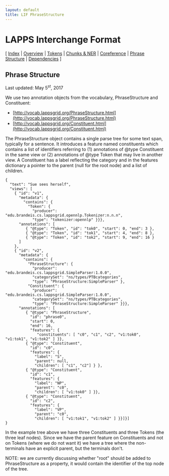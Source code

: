 ```yaml
---
layout: default
title: LIF PhraseStructure
---
```


# LAPPS Interchange Format

[
[Index](index.html) |
[Overview](overview.html) |
[Tokens](tokens.html) |
[Chunks &amp; NER](ner.html) |
[Coreference](coref.html) |
[Phrase Structure](phrase_structure.html) |
[Dependencies](dependencies.html)
]

## Phrase Structure

Last updated: May 5<sup>st</sup>, 2017

We use two annotation objects from the vocabulary, PhraseStructure and Constituent:

* [http://vocab.lappsgrid.org/PhraseStructure.html](http://vocab.lappsgrid.org/PhraseStructure.html)
* [http://vocab.lappsgrid.org/Constituent.html](http://vocab.lappsgrid.org/Constituent.html)

The PhraseStructure object contains a single parse tree for some text span, typically for a sentence. It introduces a feature named constituents which contains a list of identifiers referring to (1) annotations of @type Constituent in the same view or (2) annotations of @type Token that may live in another view. A Constituent has a label reflecting the category and in the features dictionary a pointer to the parent (null for the root node) and a list of children.

```
{
  "text": "Sue sees herself",
  "views": [
    { "id": "v1",
      "metadata": {
        "contains": {
          "Token": {
            "producer": "edu.brandeis.cs.lappsgrid.opennlp.Tokenizer:n.n.n",
            "type": "tokenizer:opennlp" }}},
      "annotations": [
         { "@type": "Token", "id": "tok0", "start": 0, "end": 3 },
         { "@type": "Token", "id": "tok1", "start": 4, "end": 8 },
         { "@type": "Token", "id": "tok2", "start": 9, "end": 16 }
      ]
    },
    { "id": "v2",
      "metadata": {
        "contains": {
          "PhraseStructure": {
            "producer": "edu.brandeis.cs.lappsgrid.SimpleParser:1.0.0",
            "categorySet": "ns/types/PTBcategories",
            "type": "PhraseStructure:SimpleParser" },
          "Constituent": {
            "producer": "edu.brandeis.cs.lappsgrid.SimpleParser:1.0.0",
            "categorySet": "ns/types/PTBcategories",
            "type": "PhraseStructure:SimpleParser" }}},
      "annotations": [
         { "@type": "PhraseStructure",
           "id": "phrase0",
           "start": 0,
           "end": 16,
           "features": {
              "constituents": [ "c0", "c1", "c2", "v1:tok0", "v1:tok1", "v1:tok2" ] }},
         { "@type": "Constituent",
           "id": "c0",
           "features": {
             "label": "S",
             "parent": null,
             "children": [ "c1", "c2"] } },
         { "@type": "Constituent",
           "id": "c1",
           "features": {
             "label": "NP",
             "parent": "c0",
             "children": [ "v1:tok0" ] }},
         { "@type": "Constituent",
           "id": "c2",
           "features": {
             "label": "VP",
             "parent": "c0",
             "children": [ "v1:tok1", "v1:tok2" ] }}]}]
}
```

In the example tree above we have three Constituents and three Tokens (the three leaf nodes). Since we have the parent feature on Constituents and not on Tokens (where we do not want it) we have a tree where the non-terminals have an explicit parent, but the terminals don't.

NOTE: we are currently discussing whether "root" should be added to PhraseStructure as a property, it would contain the identifier of the top node of the tree.
